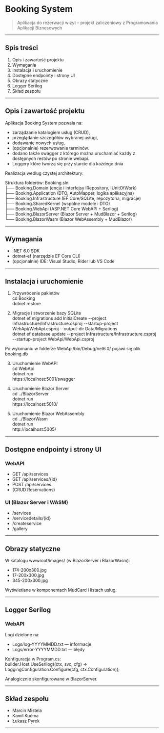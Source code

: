 # Booking System

> Aplikacja do rezerwacji wizyt – projekt zaliczeniowy z Programowania Aplikacji Biznesowych

---

## Spis treści

1. Opis i zawartość projektu  
2. Wymagania  
3. Instalacja i uruchomienie  
4. Dostępne endpointy i strony UI  
5. Obrazy statyczne  
6. Logger Serilog  
7. Skład zespołu  

---

## Opis i zawartość projektu

Aplikacja Booking System pozwala na:
- zarządzanie katalogiem usług (CRUD),
- przeglądanie szczegółów wybranej usługi,
- dodawanie nowych usług,
- (opcjonalnie) rezerwowanie terminów.
- dodano także swagger z którego można uruchamiać każdy z dostępnych restów po stronie webapi.
- Loggery które tworzą się przy starcie dla każdego dnia
  
Realizacja według czystej architektury:

Struktura folderów:
Booking.sln  
├── Booking.Domain         (encje i interfejsy IRepository, IUnitOfWork)  
├── Booking.Application    (DTO, AutoMapper, logika aplikacyjna)  
├── Booking.Infrastructure (EF Core/SQLite, repozytoria, migracje)  
├── Booking.SharedKernel   (wspólne modele i DTO)  
├── Booking.WebApi         (ASP.NET Core WebAPI + Serilog)  
├── Booking.BlazorServer   (Blazor Server + MudBlazor + Serilog)  
└── Booking.BlazorWasm     (Blazor WebAssembly + MudBlazor)

---

## Wymagania

- .NET 6.0 SDK  
- dotnet-ef (narzędzie EF Core CLI)  
- (opcjonalnie) IDE: Visual Studio, Rider lub VS Code  

---

## Instalacja i uruchomienie

1. Przywrócenie pakietów  
cd Booking  
dotnet restore

2. Migracje i stworzenie bazy SQLite  
dotnet ef migrations add InitialCreate --project Infrastructure/Infrastructure.csproj --startup-project WebApi/WebApi.csproj --output-dir Data/Migrations  
dotnet ef database update --project Infrastructure/Infrastructure.csproj --startup-project WebApi/WebApi.csproj

Po wykonaniu w folderze WebApi/bin/Debug/net6.0/ pojawi się plik booking.db

3. Uruchomienie WebAPI  
cd WebApi  
dotnet run  
https://localhost:5001/swagger

4. Uruchomienie Blazor Server  
cd ../BlazorServer  
dotnet run  
https://localhost:5010/

5. Uruchomienie Blazor WebAssembly  
cd ../BlazorWasm  
dotnet run  
http://localhost:5005/

---

## Dostępne endpointy i strony UI

### WebAPI  
- GET /api/services  
- GET /api/services/{id}  
- POST /api/services  
- (CRUD Reservations)

### UI (Blazor Server i WASM)  
- /services  
- /servicedetails/{id}  
- /createservice  
- /gallery  

---

## Obrazy statyczne

W katalogu wwwroot/images/ (w BlazorServer i BlazorWasm):
- 174-200x300.jpg  
- 17-200x300.jpg  
- 345-200x300.jpg  

Wyświetlane w komponentach MudCard i listach usług.

---

## Logger Serilog

### WebAPI  
Logi dzielone na:
- Logs/log-YYYYMMDD.txt — informacje
- Logs/error-YYYYMMDD.txt — błędy

Konfiguracja w Program.cs:  
builder.Host.UseSerilog((ctx, svc, cfg) => LoggingConfiguration.Configure(cfg, ctx.Configuration));

Analogicznie skonfigurowane w BlazorServer.

---

## Skład zespołu

- Marcin Mistela 
- Kamil Kućma
- Łukasz Pyrek

---
